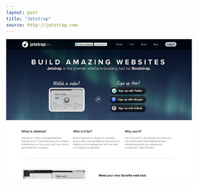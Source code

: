 ```yaml
---
layout: post
title: "Jetstrap"
source: http://jetstrap.com
---
```


<img src="/screenshots/jetstrap.jpg">
